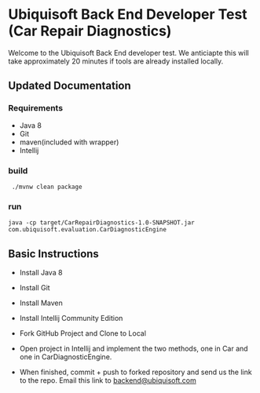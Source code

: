 # Ubiquisoft Back End Developer Test (Car Repair Diagnostics)

Welcome to the Ubiquisoft Back End developer test.
We anticiapte this will take approximately 20 minutes if tools are already installed locally.

## Updated Documentation

### Requirements
* Java 8
* Git
* maven(included with wrapper)
* Intellij

### build

` ./mvnw clean package`

### run

`java -cp target/CarRepairDiagnostics-1.0-SNAPSHOT.jar com.ubiquisoft.evaluation.CarDiagnosticEngine`



## Basic Instructions

* Install Java 8
* Install Git
* Install Maven
* Install Intellij Community Edition

* Fork GitHub Project and Clone to Local

* Open project in Intellij and implement the two methods, one in Car and one in CarDiagnosticEngine.

* When finished, commit + push to forked repository and send us the link to the repo.  Email this link to backend@ubiquisoft.com
